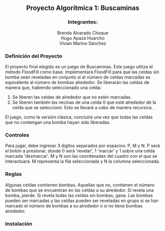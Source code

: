 <div align="center">
  
  ## Proyecto Algorítmica 1: Buscaminas
  ### Integrantes: 
  Brenda Alvarado Choque<br/>
  Hugo Apaza Huarcho<br/>
  Vivian Marino Sánchez
    
</div>

### Definición del Proyecto

El proyecto final elegido es un juego de Buscaminas. Este juego utiliza el método FloodFill como base. Implementará FloodFill para que las celdas sin bomba sean reveladas en conjunto si el número de celdas marcadas es equivalente al número de bombas alrededor. Se liberarán las celdas de manera que, habiendo seleccionado una celda:<br/>

<ol>
  
  <li>Se liberen las celdas de alrededor que no estén marcadas.</li>
  <li>Se liberen también las vecinas de una celda 0 que esté alrededor de la celda que se seleccionó. Esto se llevará a cabo de manera recursiva.</li>
  
</ol>

El juego, como la versión clásica, concluirá una vez que todas las celdas que no contengan una bomba hayan sido liberadas.<br/>

### Controles

Para jugar, debe ingresar 3 dígitos separados por espacios: P, M y N. P será el botón a presionar, donde 0 será 'revelar', 1 'marcar' y 1 sobre una celda marcada 'desmarcar'. M y N son las coordenadas del cuadro con el que se interactuará. M representa la fila seleccionada y N la columna seleccionada.<br/>

### Reglas

Algunas celdas contienen bombas. Aquellas que no, contienen el número de bombas que se encuentran en las celdas a su alrededor. Si revela una bomba, pierde. Si revela todas las celdas sin bombas, gana. Las bombas pueden ser marcadas y las celdas pueden ser reveladas en grupo si se han marcado el número de bombas a su alrededor o si no tiene bombas alrededor.

### Instalación
